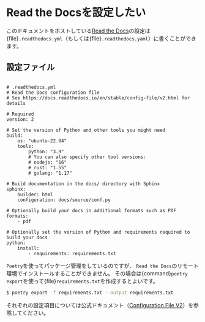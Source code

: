 # Read the Docsを設定したい

このドキュメントをホストしている[Read the Docs](https://readthedocs.org/)の設定は
{file}`.readthedocs.yml`（もしくは{file}`.readthedocs.yaml`）に書くことができます。
## 設定ファイル

```{code-block} yaml

# .readthedocs.yml
# Read the Docs configuration file
# See https://docs.readthedocs.io/en/stable/config-file/v2.html for details

# Required
version: 2

# Set the version of Python and other tools you might need
build:
    os: "ubuntu-22.04"
    tools:
        python: "3.9"
        # You can also specify other tool versions:
        # nodejs: "16"
        # rust: "1.55"
        # golang: "1.17"

# Build documentation in the docs/ directory with Sphinx
sphinx:
    builder: html
    configuration: docs/source/conf.py

# Optionally build your docs in additional formats such as PDF
formats:
    - pdf

# Optionally set the version of Python and requirements required to build your docs
python:
    install:
        - requirements: requirements.txt
```

``Poetry``を使ってパッケージ管理をしているのですが、
``Read the Docs``のリモート環境でインストールすることができません。
その場合は{command}`poetry export`を使って{file}`requirements.txt`を作成するとよいです。

```bash
$ poetry export -f requirements.txt --output requirements.txt
```

それぞれの設定項目については公式ドキュメント（[Configuration File V2](https://docs.readthedocs.io/en/stable/config-file/v2.html)）を参照してください。
